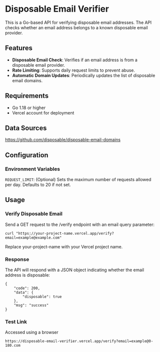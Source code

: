 # Disposable Email Verifier

This is a Go-based API for verifying disposable email addresses. The API checks whether an email address belongs to a known disposable email provider.

## Features

- **Disposable Email Check**: Verifies if an email address is from a disposable email provider.
- **Rate Limiting**: Supports daily request limits to prevent abuse.
- **Automatic Domain Updates**: Periodically updates the list of disposable email domains.

## Requirements

- Go 1.18 or higher
- Vercel account for deployment

## Data Sources

https://github.com/disposable/disposable-email-domains

## Configuration

### Environment Variables

`REQUEST_LIMIT`: (Optional) Sets the maximum number of requests allowed per day. Defaults to 20 if not set.

## Usage

### Verify Disposable Email

Send a GET request to the /verify endpoint with an email query parameter:

```
curl "https://your-project-name.vercel.app/verify?email=example@example.com"
```

Replace your-project-name with your Vercel project name.

### Response

The API will respond with a JSON object indicating whether the email address is disposable:

```
{
    "code": 200,
    "data": {
        "disposable": true
    },
    "msg": "success"
}
```

### Test Link

Accessed using a browser

```
https://disposable-email-verifier.vercel.app/verify?email=example@0-180.com
```
